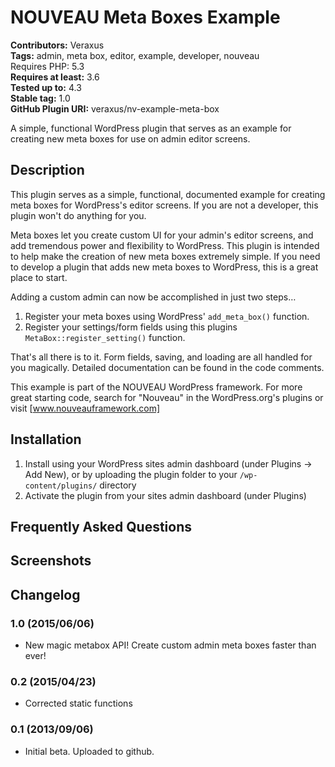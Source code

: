 # NOUVEAU Meta Boxes Example #
**Contributors:** Veraxus  
**Tags:** admin, meta box, editor, example, developer, nouveau  
Requires PHP: 5.3  
**Requires at least:** 3.6  
**Tested up to:** 4.3  
**Stable tag:** 1.0  
**GitHub Plugin URI:** veraxus/nv-example-meta-box  

A simple, functional WordPress plugin that serves as an example for creating new meta boxes for use on admin editor screens.

## Description ##

This plugin serves as a simple, functional, documented example for creating meta boxes for WordPress's editor screens. If you are not a developer, this plugin won't do anything for you.

Meta boxes let you create custom UI for your admin's editor screens, and add tremendous power and flexibility to WordPress. This plugin is intended to help make the creation of new meta boxes extremely simple. If you need to develop a plugin that adds new meta boxes to WordPress, this is a great place to start.

Adding a custom admin can now be accomplished in just two steps…

1. Register your meta boxes using WordPress' `add_meta_box()` function.
2. Register your settings/form fields using this plugins `MetaBox::register_setting()` function.

That's all there is to it. Form fields, saving, and loading are all handled for you magically. Detailed documentation can be found in the code comments.

This example is part of the NOUVEAU WordPress framework. For more great starting code, search for "Nouveau" in the WordPress.org's plugins or visit [www.nouveauframework.com]

## Installation ##

1. Install using your WordPress sites admin dashboard (under Plugins &rarr; Add New), or by uploading the plugin folder to your `/wp-content/plugins/` directory
2. Activate the plugin from your sites admin dashboard (under Plugins)

## Frequently Asked Questions ##



## Screenshots ##



## Changelog ##

### 1.0 (2015/06/06) ###
* New magic metabox API! Create custom admin meta boxes faster than ever!

### 0.2 (2015/04/23) ###
* Corrected static functions

### 0.1 (2013/09/06) ###
* Initial beta. Uploaded to github.